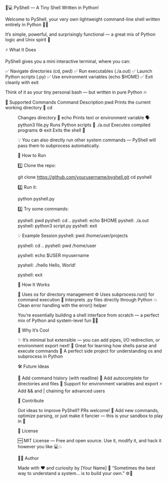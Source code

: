 🐚💻 PyShell — A Tiny Shell Written in Python!

Welcome to PyShell, your very own lightweight command-line shell written entirely in Python 🐍✨

It’s simple, powerful, and surprisingly functional — a great mix of Python logic and Unix spirit 💪

⚡ What It Does

PyShell gives you a mini interactive terminal, where you can:

✅ Navigate directories (cd, pwd)
✅ Run executables (./a.out)
✅ Launch Python scripts (.py)
✅ Use environment variables (echo $HOME)
✅ Exit cleanly with exit

Think of it as your tiny personal bash — but written in pure Python 🔥

🧠 Supported Commands
Command	Description
pwd	Prints the current working directory 📂
cd <dir>	Changes directory 📁
echo <text>	Prints text or environment variable 🗣️
python3 file.py	Runs Python scripts 🐍
./a.out	Executes compiled programs ⚙️
exit	Exits the shell 🚪

💡 You can also directly run other system commands — PyShell will pass them to subprocess automatically.

🚀 How to Run

1️⃣ Clone the repo:

git clone https://github.com/yourusername/pyshell.git
cd pyshell


2️⃣ Run it:

python pyshell.py


3️⃣ Try some commands:

pyshell: pwd
pyshell: cd ..
pyshell: echo $HOME
pyshell: ./a.out
pyshell: python3 script.py
pyshell: exit

💡 Example Session
pyshell: pwd
/home/user/projects

pyshell: cd ..
pyshell: pwd
/home/user

pyshell: echo $USER
myusername

pyshell: ./hello
Hello, World!

pyshell: exit

🧩 How It Works

🧱 Uses os for directory management
⚙️ Uses subprocess.run() for command execution
🐍 Interprets .py files directly through Python
💥 Clean error handling with the error() helper

You’re essentially building a shell interface from scratch — a perfect mix of Python and system-level fun 🧠💥

🌈 Why It’s Cool

✨ It’s minimal but extensible — you can add pipes, I/O redirection, or environment export next!
🧰 Great for learning how shells parse and execute commands
💬 A perfect side project for understanding os and subprocess in Python

🛠️ Future Ideas

🚀 Add command history (with readline)
🧩 Add autocomplete for directories and files
🧱 Support for environment variables and export
⚡ Add && and | chaining for advanced users

🤝 Contribute

Got ideas to improve PyShell? PRs welcome! 🙌
Add new commands, optimize parsing, or just make it fancier — this is your sandbox to play in 🎨

📜 License

🆓 MIT License — Free and open source.
Use it, modify it, and hack it however you like 💻💥

👨‍💻 Author

Made with ❤️ and curiosity by [Your Name]
💬 “Sometimes the best way to understand a system… is to build your own.” ⚙️🐍
